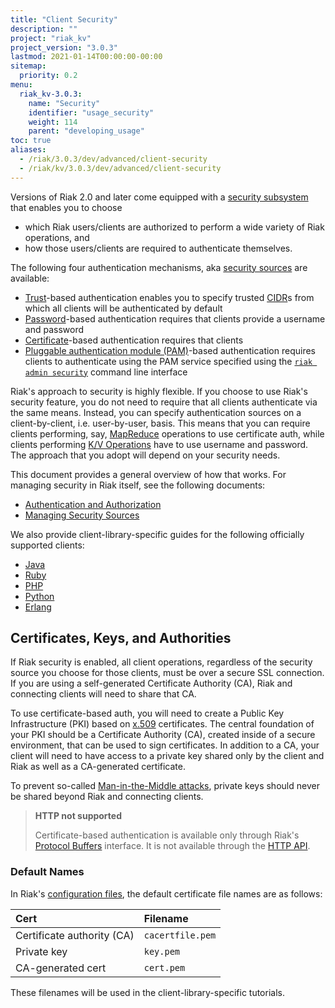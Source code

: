 ```yaml
---
title: "Client Security"
description: ""
project: "riak_kv"
project_version: "3.0.3"
lastmod: 2021-01-14T00:00:00-00:00
sitemap:
  priority: 0.2
menu:
  riak_kv-3.0.3:
    name: "Security"
    identifier: "usage_security"
    weight: 114
    parent: "developing_usage"
toc: true
aliases:
  - /riak/3.0.3/dev/advanced/client-security
  - /riak/kv/3.0.3/dev/advanced/client-security
---
```


Versions of Riak 2.0 and later come equipped with a [security subsystem]({{<baseurl>}}riak/kv/3.0.3/using/security/basics) that enables you to choose

* which Riak users/clients are authorized to perform a wide variety of
  Riak operations, and
* how those users/clients are required to authenticate themselves.

The following four authentication mechanisms, aka [security sources]({{<baseurl>}}riak/kv/3.0.3/using/security/managing-sources/) are available:

* [Trust]({{<baseurl>}}riak/kv/3.0.3/using/security/managing-sources/#trust-based-authentication)-based
  authentication enables you to specify trusted
  [CIDR](http://en.wikipedia.org/wiki/Classless_Inter-Domain_Routing)s
  from which all clients will be authenticated by default
* [Password]({{<baseurl>}}riak/kv/3.0.3/using/security/managing-sources/#password-based-authentication)-based authentication requires
  that clients provide a username and password
* [Certificate]({{<baseurl>}}riak/kv/3.0.3/using/security/managing-sources/#certificate-based-authentication)-based authentication
  requires that clients
* [Pluggable authentication module (PAM)]({{<baseurl>}}riak/kv/3.0.3/using/security/managing-sources/#pam-based-authentication)-based authentication requires
  clients to authenticate using the PAM service specified using the
  [`riak admin security`]({{<baseurl>}}riak/kv/3.0.3/using/security/managing-sources/#managing-sources)
  command line interface

Riak's approach to security is highly flexible. If you choose to use
Riak's security feature, you do not need to require that all clients
authenticate via the same means. Instead, you can specify authentication
sources on a client-by-client, i.e. user-by-user, basis. This means that
you can require clients performing, say, [MapReduce]({{<baseurl>}}riak/kv/3.0.3/developing/usage/mapreduce/)
operations to use certificate auth, while clients performing [K/V Operations]({{<baseurl>}}riak/kv/3.0.3/developing/usage) have to use username and password. The approach
that you adopt will depend on your security needs.

This document provides a general overview of how that works. For
managing security in Riak itself, see the following documents:

* [Authentication and Authorization]({{<baseurl>}}riak/kv/3.0.3/using/security/basics)
* [Managing Security Sources]({{<baseurl>}}riak/kv/3.0.3/using/security/managing-sources/)

We also provide client-library-specific guides for the following
officially supported clients:

* [Java]({{<baseurl>}}riak/kv/3.0.3/developing/usage/security/java)
* [Ruby]({{<baseurl>}}riak/kv/3.0.3/developing/usage/security/ruby)
* [PHP]({{<baseurl>}}riak/kv/3.0.3/developing/usage/security/php)
* [Python]({{<baseurl>}}riak/kv/3.0.3/developing/usage/security/python)
* [Erlang]({{<baseurl>}}riak/kv/3.0.3/developing/usage/security/erlang)

## Certificates, Keys, and Authorities

If Riak security is enabled, all client operations, regardless of the
security source you choose for those clients, must be over a secure SSL
connection. If you are using a self-generated Certificate Authority
(CA), Riak and connecting clients will need to share that CA.

To use certificate-based auth, you will need to create a Public Key
Infrastructure (PKI) based on
[x.509](http://en.wikipedia.org/wiki/X.509) certificates. The central
foundation of your PKI should be a Certificate Authority (CA), created
inside of a secure environment, that can be used to sign certificates.
In addition to a CA, your client will need to have access to a private
key shared only by the client and Riak as well as a CA-generated
certificate.

To prevent so-called [Man-in-the-Middle
attacks](http://en.wikipedia.org/wiki/Man-in-the-middle_attack), private
keys should never be shared beyond Riak and connecting clients.

> **HTTP not supported**
>
> Certificate-based authentication is available only through Riak's
[Protocol Buffers]({{<baseurl>}}riak/kv/3.0.3/developing/api/protocol-buffers/) interface. It is not available through the
[HTTP API]({{<baseurl>}}riak/kv/3.0.3/developing/api/http).

### Default Names

In Riak's [configuration files]({{<baseurl>}}riak/kv/3.0.3/configuring/reference/#security), the
default certificate file names are as follows:

Cert | Filename
:----|:-------
Certificate authority (CA) | `cacertfile.pem`
Private key | `key.pem`
CA-generated cert | `cert.pem`

These filenames will be used in the client-library-specific tutorials.

